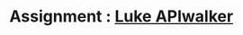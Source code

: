 <h1>Assignment : <a href ="https://login.codingdojo.africa/m/674/15381/112206">Luke APIwalker</a></h1>
